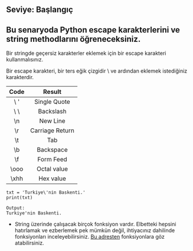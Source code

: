 ## Seviye: Başlangıç

## Bu senaryoda Python escape karakterlerini ve string methodlarını öğreneceksiniz.

Bir stringde geçersiz karakterler eklemek için bir escape karakteri kullanmalısınız.

Bir escape karakteri, bir ters eğik çizgidir \ ve ardından eklemek istediğiniz karakterdir.

| Code	| Result	    | 
| :-----:| :--------------:| 
| \ '	| Single Quote	| 
| \ \	| Backslash	    | 
| \n	| New Line	    | 
| \r	| Carriage Return| 	
| \t	| Tab	        | 
| \b	| Backspace	    | 
| \f	| Form Feed	    | 
| \ooo	| Octal value	| 
| \xhh	| Hex value     | 

````
txt = 'Turkiye\'nin Baskenti.'
print(txt) 
````
````
Output:
Turkiye'nin Baskenti.
````
- String üzerinde çalışacak birçok fonksiyon vardır. Elbetteki hepsini hatırlamak ve ezberlemek pek mümkün değil, ihtiyacınız dahilinde fonksiyonları inceleyebilirsiniz.
 [Bu adresten](https://www.digitalocean.com/community/tutorials/python-string-functions) fonksiyonlara göz atabilirsiniz.